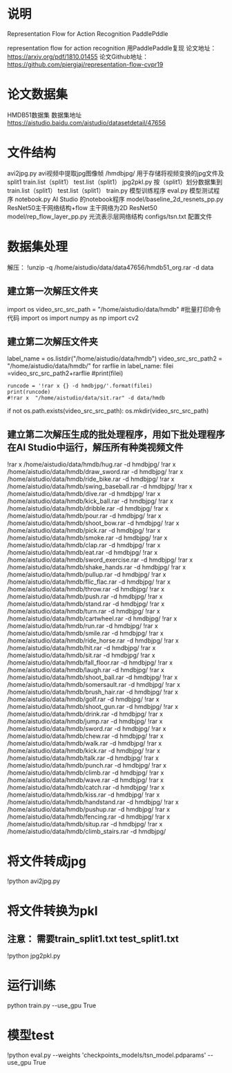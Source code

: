 # 说明
Representation Flow for Action Recognition PaddlePddle

representation flow for action recognition 用PaddlePaddle复现 
论文地址：https://arxiv.org/pdf/1810.01455 
论文Github地址：https://github.com/piergiaj/representation-flow-cvpr19

# 论文数据集
HMDB51数据集
数据集地址
https://aistudio.baidu.com/aistudio/datasetdetail/47656



# 文件结构
avi2jpg.py	avi视频中提取jpg图像帧
/hmdbjpg/   用于存储将视频变换的jpg文件及split1 train.list（split1） test.list（split1）
jpg2pkl.py	按（split1）划分数据集到train.list（split1） test.list（split1）
train.py	模型训练程序
eval.py	模型测试程序
notebook.py	AI Studio 的notebook程序
model/baseline_2d_resnets_pp.py	ResNet50主干网络结构+flow 主干网络为2D ResNet50
model/rep_flow_layer_pp.py	光流表示层网络结构
configs/tsn.txt 配置文件
# 数据集处理
解压：
!unzip -q /home/aistudio/data/data47656/hmdb51_org.rar -d data

## 建立第一次解压文件夹
import os
video_src_src_path = "/home/aistudio/data/hmdb"
#批量打印命令代码
import os
import numpy as np
import cv2



## 建立第二次解压文件夹
label_name = os.listdir("/home/aistudio/data/hmdb")
video_src_src_path2 = "/home/aistudio/data/hmdb/"
for rarflie in label_name:
    filei =video_src_src_path2+rarflie
    #print(filei)
    
    runcode = '!rar x {} -d hmdbjpg/'.format(filei)
    print(runcode)
    #!rar x  "/home/aistudio/data/sit.rar" -d data/hmdb
if not os.path.exists(video_src_src_path):
    os.mkdir(video_src_src_path)
## 建立第二次解压生成的批处理程序，用如下批处理程序在AI Studio中运行，解压所有种类视频文件
!rar x /home/aistudio/data/hmdb/hug.rar -d hmdbjpg/
!rar x /home/aistudio/data/hmdb/draw_sword.rar -d hmdbjpg/
!rar x /home/aistudio/data/hmdb/ride_bike.rar -d hmdbjpg/
!rar x /home/aistudio/data/hmdb/swing_baseball.rar -d hmdbjpg/
!rar x /home/aistudio/data/hmdb/dive.rar -d hmdbjpg/
!rar x /home/aistudio/data/hmdb/kick_ball.rar -d hmdbjpg/
!rar x /home/aistudio/data/hmdb/dribble.rar -d hmdbjpg/
!rar x /home/aistudio/data/hmdb/pour.rar -d hmdbjpg/
!rar x /home/aistudio/data/hmdb/shoot_bow.rar -d hmdbjpg/
!rar x /home/aistudio/data/hmdb/pick.rar -d hmdbjpg/
!rar x /home/aistudio/data/hmdb/smoke.rar -d hmdbjpg/
!rar x /home/aistudio/data/hmdb/clap.rar -d hmdbjpg/
!rar x /home/aistudio/data/hmdb/eat.rar -d hmdbjpg/
!rar x /home/aistudio/data/hmdb/sword_exercise.rar -d hmdbjpg/
!rar x /home/aistudio/data/hmdb/shake_hands.rar -d hmdbjpg/
!rar x /home/aistudio/data/hmdb/pullup.rar -d hmdbjpg/
!rar x /home/aistudio/data/hmdb/flic_flac.rar -d hmdbjpg/
!rar x /home/aistudio/data/hmdb/throw.rar -d hmdbjpg/
!rar x /home/aistudio/data/hmdb/push.rar -d hmdbjpg/
!rar x /home/aistudio/data/hmdb/stand.rar -d hmdbjpg/
!rar x /home/aistudio/data/hmdb/turn.rar -d hmdbjpg/
!rar x /home/aistudio/data/hmdb/cartwheel.rar -d hmdbjpg/
!rar x /home/aistudio/data/hmdb/run.rar -d hmdbjpg/
!rar x /home/aistudio/data/hmdb/smile.rar -d hmdbjpg/
!rar x /home/aistudio/data/hmdb/ride_horse.rar -d hmdbjpg/
!rar x /home/aistudio/data/hmdb/hit.rar -d hmdbjpg/
!rar x /home/aistudio/data/hmdb/sit.rar -d hmdbjpg/
!rar x /home/aistudio/data/hmdb/fall_floor.rar -d hmdbjpg/
!rar x /home/aistudio/data/hmdb/laugh.rar -d hmdbjpg/
!rar x /home/aistudio/data/hmdb/shoot_ball.rar -d hmdbjpg/
!rar x /home/aistudio/data/hmdb/somersault.rar -d hmdbjpg/
!rar x /home/aistudio/data/hmdb/brush_hair.rar -d hmdbjpg/
!rar x /home/aistudio/data/hmdb/golf.rar -d hmdbjpg/
!rar x /home/aistudio/data/hmdb/shoot_gun.rar -d hmdbjpg/
!rar x /home/aistudio/data/hmdb/drink.rar -d hmdbjpg/
!rar x /home/aistudio/data/hmdb/jump.rar -d hmdbjpg/
!rar x /home/aistudio/data/hmdb/sword.rar -d hmdbjpg/
!rar x /home/aistudio/data/hmdb/chew.rar -d hmdbjpg/
!rar x /home/aistudio/data/hmdb/walk.rar -d hmdbjpg/
!rar x /home/aistudio/data/hmdb/kick.rar -d hmdbjpg/
!rar x /home/aistudio/data/hmdb/talk.rar -d hmdbjpg/
!rar x /home/aistudio/data/hmdb/punch.rar -d hmdbjpg/
!rar x /home/aistudio/data/hmdb/climb.rar -d hmdbjpg/
!rar x /home/aistudio/data/hmdb/wave.rar -d hmdbjpg/
!rar x /home/aistudio/data/hmdb/catch.rar -d hmdbjpg/
!rar x /home/aistudio/data/hmdb/kiss.rar -d hmdbjpg/
!rar x /home/aistudio/data/hmdb/handstand.rar -d hmdbjpg/
!rar x /home/aistudio/data/hmdb/pushup.rar -d hmdbjpg/
!rar x /home/aistudio/data/hmdb/fencing.rar -d hmdbjpg/
!rar x /home/aistudio/data/hmdb/situp.rar -d hmdbjpg/
!rar x /home/aistudio/data/hmdb/climb_stairs.rar -d hmdbjpg/

# 将文件转成jpg
!python avi2jpg.py

# 将文件转换为pkl  
## 注意： 需要train_split1.txt test_split1.txt
!python jpg2pkl.py


# 运行训练
python train.py --use_gpu True 

# 模型test
!python eval.py --weights 'checkpoints_models/tsn_model.pdparams' --use_gpu True


